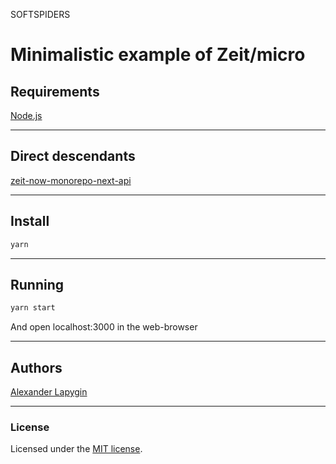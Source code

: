 SOFTSPIDERS

# Minimalistic example of Zeit/micro

## Requirements

[Node.js](https://nodejs.org/en/download/package-manager/)

---

## Direct descendants

[zeit-now-monorepo-next-api](https://github.com/softspider/zeit-now-monorepo-next-api)

---

## Install

```sh
yarn
```

---

## Running

```sh
yarn start
```

And open localhost:3000 in the web-browser

---

## Authors

[Alexander Lapygin](https://github.com/AlexanderLapygin)

---

### License

Licensed under the [MIT license](./LICENSE).
